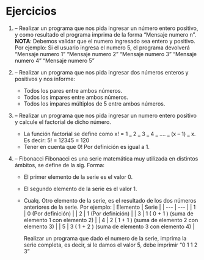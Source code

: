 # Ejercicios

1. – Realizar un programa que nos pida ingresar un número entero positivo, y como resultado el programa imprima de la forma “Mensaje numero n”.
   **NOTA**: Debemos validar que el numero ingresado sea entero y positivo.
   Por ejemplo:
   Si el usuario ingresa el numero 5, el programa devolverá
   “Mensaje numero 1”
   “Mensaje numero 2”
   “Mensaje numero 3”
   “Mensaje numero 4”
   “Mensaje numero 5”

2. – Realizar un programa que nos pida ingresar dos números enteros y positivos y nos informe:
   - Todos los pares entre ambos números.
   - Todos los impares entre ambos números.
   - Todos los impares múltiplos de 5 entre ambos números.
3. – Realizar un programa que nos pida ingresar un numero entero positivo y calcule el factorial de dicho número.
   - La función factorial se define como x! = 1 _ 2 _ 3 _ 4 _ …. _ (x – 1) _ x.
     Es decir: 5! = 1*2*3*4*5 = 120
   - Tener en cuenta que 0! Por definición es igual a 1.
4. – Fibonacci
   Fibonacci es una serie matemática muy utilizada en distintos ámbitos, se define de la sig. Forma:

   - El primer elemento de la serie es el valor 0.
   - El segundo elemento de la serie es el valor 1.
   - Cualq. Otro elemento de la serie, es el resultado de los dos números anteriores de la serie.
     Por ejemplo:
     | Elemento | Serie |
     | --- | --- |
     | 1 | 0 (Por definición) |
     | 2 | 1 (Por definición) |
     | 3 | 1 ( 0 + 1 ) (suma de elemento 1 con elemento 2) |
     | 4 | 2 ( 1 + 1 ) (suma de elemento 2 con elemento 3) |
     | 5 | 3 ( 1 + 2 ) (suma de elemento 3 con elemento 4) |

     Realizar un programa que dado el numero de la serie, imprima la serie completa, es decir, si le damos el valor 5, debe imprimir “0 1 1 2 3”
